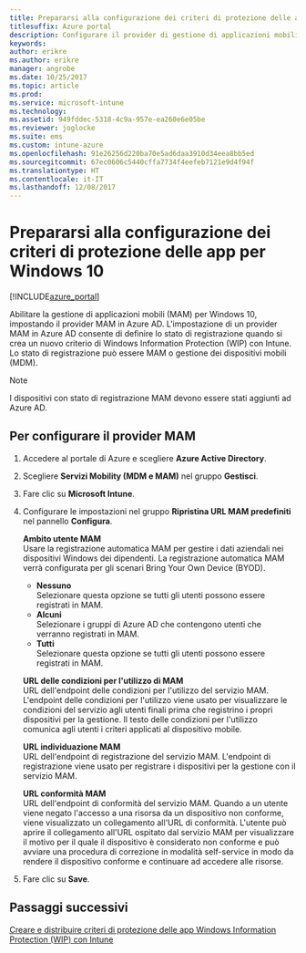 ```yaml
---
title: Prepararsi alla configurazione dei criteri di protezione delle app per Windows 10
titlesuffix: Azure portal
description: Configurare il provider di gestione di applicazioni mobili (MAM) in Azure AD
keywords: 
author: erikre
ms.author: erikre
manager: angrobe
ms.date: 10/25/2017
ms.topic: article
ms.prod: 
ms.service: microsoft-intune
ms.technology: 
ms.assetid: 949fddec-5318-4c9a-957e-ea260e6e05be
ms.reviewer: joglocke
ms.suite: ems
ms.custom: intune-azure
ms.openlocfilehash: 91e26256d220ba70e5ad6daa3910d34eea8bb5ed
ms.sourcegitcommit: 67ec0606c5440cffa7734f4eefeb7121e9d4f94f
ms.translationtype: HT
ms.contentlocale: it-IT
ms.lasthandoff: 12/08/2017
---
```

# <a name="get-ready-to-configure-app-protection-policies-for-windows-10"></a>Prepararsi alla configurazione dei criteri di protezione delle app per Windows 10

[!INCLUDE[azure_portal](./includes/azure_portal.md)]

Abilitare la gestione di applicazioni mobili (MAM) per Windows 10, impostando il provider MAM in Azure AD. L'impostazione di un provider MAM in Azure AD consente di definire lo stato di registrazione quando si crea un nuovo criterio di Windows Information Protection (WIP) con Intune. Lo stato di registrazione può essere MAM o gestione dei dispositivi mobili (MDM).

> [!NOTE]
> I dispositivi con stato di registrazione MAM devono essere stati aggiunti ad Azure AD.

## <a name="to-configure-the-mam-provider"></a>Per configurare il provider MAM

1. Accedere al portale di Azure e scegliere **Azure Active Directory**.

2. Scegliere **Servizi Mobility (MDM e MAM)** nel gruppo **Gestisci**.

3. Fare clic su **Microsoft Intune**.

4. Configurare le impostazioni nel gruppo **Ripristina URL MAM predefiniti** nel pannello **Configura**.

    **Ambito utente MAM**  
      Usare la registrazione automatica MAM per gestire i dati aziendali nei dispositivi Windows dei dipendenti. La registrazione automatica MAM verrà configurata per gli scenari Bring Your Own Device (BYOD).<ul><li>**Nessuno**<br>Selezionare questa opzione se tutti gli utenti possono essere registrati in MAM.</li><li>**Alcuni**<br>Selezionare i gruppi di Azure AD che contengono utenti che verranno registrati in MAM.</li><li>**Tutti**<br>Selezionare questa opzione se tutti gli utenti possono essere registrati in MAM.</li></ul>

    **URL delle condizioni per l'utilizzo di MAM**  
     URL dell'endpoint delle condizioni per l'utilizzo del servizio MAM. L'endpoint delle condizioni per l'utilizzo viene usato per visualizzare le condizioni del servizio agli utenti finali prima che registrino i propri dispositivi per la gestione. Il testo delle condizioni per l'utilizzo comunica agli utenti i criteri applicati al dispositivo mobile.

    **URL individuazione MAM**  
    URL dell'endpoint di registrazione del servizio MAM. L'endpoint di registrazione viene usato per registrare i dispositivi per la gestione con il servizio MAM.

    **URL conformità MAM**  
      URL dell'endpoint di conformità del servizio MAM. Quando a un utente viene negato l'accesso a una risorsa da un dispositivo non conforme, viene visualizzato un collegamento all'URL di conformità. L'utente può aprire il collegamento all'URL ospitato dal servizio MAM per visualizzare il motivo per il quale il dispositivo è considerato non conforme e può avviare una procedura di correzione in modalità self-service in modo da rendere il dispositivo conforme e continuare ad accedere alle risorse.

5.  Fare clic su **Save**.

## <a name="next-steps"></a>Passaggi successivi

[Creare e distribuire criteri di protezione delle app Windows Information Protection (WIP) con Intune](windows-information-protection-policy-create.md)
